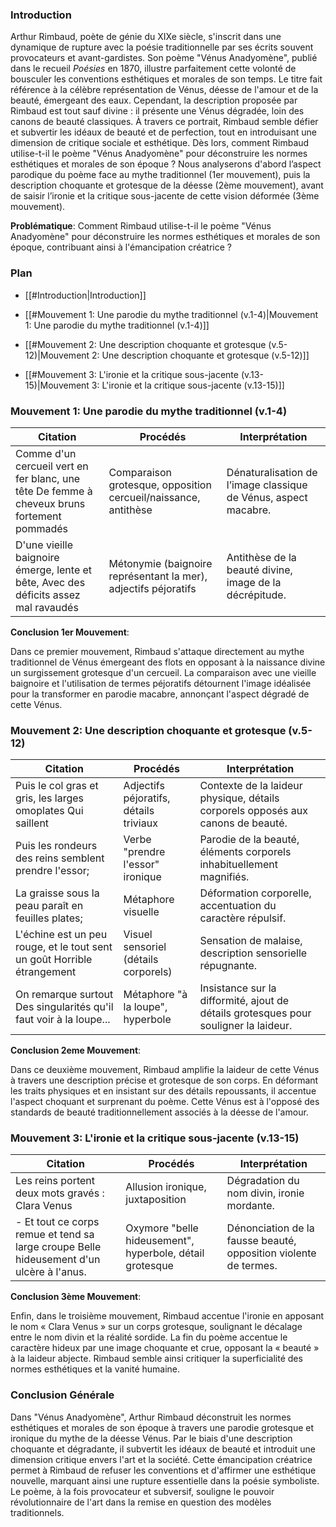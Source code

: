 ### Introduction

Arthur Rimbaud, poète de génie du XIXe siècle, s'inscrit dans une dynamique de rupture avec la poésie traditionnelle par ses écrits souvent provocateurs et avant-gardistes. Son poème "Vénus Anadyomène", publié dans le recueil *Poésies* en 1870, illustre parfaitement cette volonté de bousculer les conventions esthétiques et morales de son temps. Le titre fait référence à la célèbre représentation de Vénus, déesse de l'amour et de la beauté, émergeant des eaux. Cependant, la description proposée par Rimbaud est tout sauf divine : il présente une Vénus dégradée, loin des canons de beauté classiques. À travers ce portrait, Rimbaud semble défier et subvertir les idéaux de beauté et de perfection, tout en introduisant une dimension de critique sociale et esthétique. Dès lors, comment Rimbaud utilise-t-il le poème "Vénus Anadyomène" pour déconstruire les normes esthétiques et morales de son époque ? Nous analyserons d'abord l’aspect parodique du poème face au mythe traditionnel (1er mouvement), puis la description choquante et grotesque de la déesse (2ème mouvement), avant de saisir l’ironie et la critique sous-jacente de cette vision déformée (3ème mouvement).

**Problématique**: Comment Rimbaud utilise-t-il le poème "Vénus Anadyomène" pour déconstruire les normes esthétiques et morales de son époque, contribuant ainsi à l'émancipation créatrice ?

### Plan

- [[#Introduction|Introduction]]

- [[#Mouvement 1: Une parodie du mythe traditionnel (v.1-4)|Mouvement 1: Une parodie du mythe traditionnel (v.1-4)]]

- [[#Mouvement 2: Une description choquante et grotesque (v.5-12)|Mouvement 2: Une description choquante et grotesque (v.5-12)]]

- [[#Mouvement 3: L'ironie et la critique sous-jacente (v.13-15)|Mouvement 3: L'ironie et la critique sous-jacente (v.13-15)]]

### Mouvement 1: Une parodie du mythe traditionnel (v.1-4)

| Citation                                                                                    | Procédés                                                        | Interprétation                                                  |
| ------------------------------------------------------------------------------------------- | --------------------------------------------------------------- | --------------------------------------------------------------- |
| Comme d'un cercueil vert en fer blanc, une tête De femme à cheveux bruns fortement pommadés | Comparaison grotesque, opposition cercueil/naissance, antithèse | Dénaturalisation de l’image classique de Vénus, aspect macabre. |
| D'une vieille baignoire émerge, lente et bête, Avec des déficits assez mal ravaudés         | Métonymie (baignoire représentant la mer), adjectifs péjoratifs | Antithèse de la beauté divine, image de la décrépitude.         |

**Conclusion 1er Mouvement**:

Dans ce premier mouvement, Rimbaud s'attaque directement au mythe traditionnel de Vénus émergeant des flots en opposant à la naissance divine un surgissement grotesque d'un cercueil. La comparaison avec une vieille baignoire et l'utilisation de termes péjoratifs détournent l'image idéalisée pour la transformer en parodie macabre, annonçant l'aspect dégradé de cette Vénus.

### Mouvement 2: Une description choquante et grotesque (v.5-12)

| Citation | Procédés | Interprétation |
| ------------------------------------------------------------------------------------------------------ | ------------------------------------------------------ | -------------------------------------------------------------------------------------------- |
| Puis le col gras et gris, les larges omoplates Qui saillent | Adjectifs péjoratifs, détails triviaux | Contexte de la laideur physique, détails corporels opposés aux canons de beauté. |
| Puis les rondeurs des reins semblent prendre l'essor; | Verbe "prendre l'essor" ironique | Parodie de la beauté, éléments corporels inhabituellement magnifiés. |
| La graisse sous la peau paraît en feuilles plates; | Métaphore visuelle | Déformation corporelle, accentuation du caractère répulsif. |
| L'échine est un peu rouge, et le tout sent un goût Horrible étrangement | Visuel sensoriel (détails corporels) | Sensation de malaise, description sensorielle répugnante. |
| On remarque surtout Des singularités qu'il faut voir à la loupe... | Métaphore "à la loupe", hyperbole | Insistance sur la difformité, ajout de détails grotesques pour souligner la laideur. |

**Conclusion 2eme Mouvement**:

Dans ce deuxième mouvement, Rimbaud amplifie la laideur de cette Vénus à travers une description précise et grotesque de son corps. En déformant les traits physiques et en insistant sur des détails repoussants, il accentue l'aspect choquant et surprenant du poème. Cette Vénus est à l'opposé des standards de beauté traditionnellement associés à la déesse de l'amour.

### Mouvement 3: L'ironie et la critique sous-jacente (v.13-15)

| Citation | Procédés | Interprétation |
| -------------------------------------------------------------------------------------------------------------- | ------------------------------------------------ | -------------------------------------------------------------- |
| Les reins portent deux mots gravés : Clara Venus | Allusion ironique, juxtaposition | Dégradation du nom divin, ironie mordante. |
| - Et tout ce corps remue et tend sa large croupe Belle hideusement d'un ulcère à l'anus. | Oxymore "belle hideusement", hyperbole, détail grotesque | Dénonciation de la fausse beauté, opposition violente de termes. |

**Conclusion 3ème Mouvement**:

Enfin, dans le troisième mouvement, Rimbaud accentue l'ironie en apposant le nom « Clara Venus » sur un corps grotesque, soulignant le décalage entre le nom divin et la réalité sordide. La fin du poème accentue le caractère hideux par une image choquante et crue, opposant la « beauté » à la laideur abjecte. Rimbaud semble ainsi critiquer la superficialité des normes esthétiques et la vanité humaine.

### Conclusion Générale

Dans "Vénus Anadyomène", Arthur Rimbaud déconstruit les normes esthétiques et morales de son époque à travers une parodie grotesque et ironique du mythe de la déesse Vénus. Par le biais d'une description choquante et dégradante, il subvertit les idéaux de beauté et introduit une dimension critique envers l'art et la société. Cette émancipation créatrice permet à Rimbaud de refuser les conventions et d'affirmer une esthétique nouvelle, marquant ainsi une rupture essentielle dans la poésie symboliste. Le poème, à la fois provocateur et subversif, souligne le pouvoir révolutionnaire de l'art dans la remise en question des modèles traditionnels.